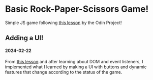 # Basic Rock-Paper-Scissors Game!
Simple JS game following [this lesson](https://www.theodinproject.com/lessons/foundations-rock-paper-scissors) by the Odin Project!

## Adding a UI!
#### 2024-02-22
From [this lesson](https://www.theodinproject.com/lessons/foundations-revisiting-rock-paper-scissors) and after learning about DOM and event listeners, I implemented what I learned by making a UI with buttons and dynamic features that change according to the status of the game.